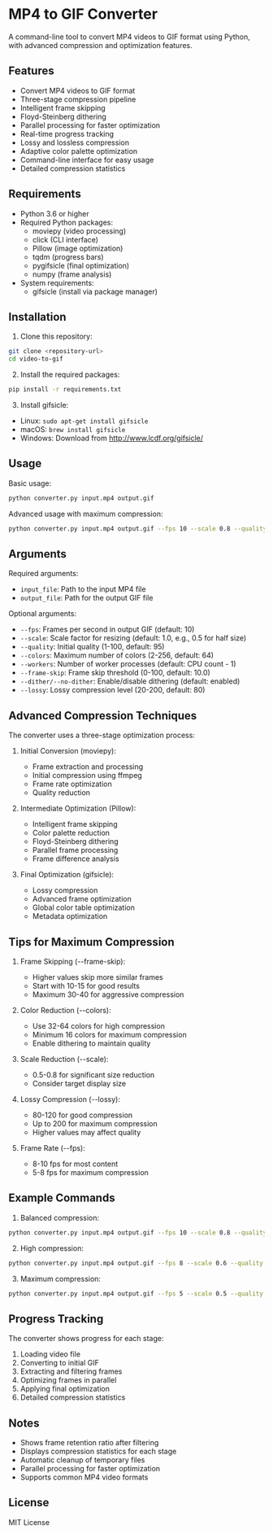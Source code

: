 # MP4 to GIF Converter

A command-line tool to convert MP4 videos to GIF format using Python, with advanced compression and optimization features.

## Features

- Convert MP4 videos to GIF format
- Three-stage compression pipeline
- Intelligent frame skipping
- Floyd-Steinberg dithering
- Parallel processing for faster optimization
- Real-time progress tracking
- Lossy and lossless compression
- Adaptive color palette optimization
- Command-line interface for easy usage
- Detailed compression statistics

## Requirements

- Python 3.6 or higher
- Required Python packages:
  - moviepy (video processing)
  - click (CLI interface)
  - Pillow (image optimization)
  - tqdm (progress bars)
  - pygifsicle (final optimization)
  - numpy (frame analysis)
- System requirements:
  - gifsicle (install via package manager)

## Installation

1. Clone this repository:
```bash
git clone <repository-url>
cd video-to-gif
```

2. Install the required packages:
```bash
pip install -r requirements.txt
```

3. Install gifsicle:
- Linux: `sudo apt-get install gifsicle`
- macOS: `brew install gifsicle`
- Windows: Download from http://www.lcdf.org/gifsicle/

## Usage

Basic usage:
```bash
python converter.py input.mp4 output.gif
```

Advanced usage with maximum compression:
```bash
python converter.py input.mp4 output.gif --fps 10 --scale 0.8 --quality 85 --colors 64 --frame-skip 15 --lossy 100
```

## Arguments

Required arguments:
- `input_file`: Path to the input MP4 file
- `output_file`: Path for the output GIF file

Optional arguments:
- `--fps`: Frames per second in output GIF (default: 10)
- `--scale`: Scale factor for resizing (default: 1.0, e.g., 0.5 for half size)
- `--quality`: Initial quality (1-100, default: 95)
- `--colors`: Maximum number of colors (2-256, default: 64)
- `--workers`: Number of worker processes (default: CPU count - 1)
- `--frame-skip`: Frame skip threshold (0-100, default: 10.0)
- `--dither/--no-dither`: Enable/disable dithering (default: enabled)
- `--lossy`: Lossy compression level (20-200, default: 80)

## Advanced Compression Techniques

The converter uses a three-stage optimization process:

1. Initial Conversion (moviepy):
   - Frame extraction and processing
   - Initial compression using ffmpeg
   - Frame rate optimization
   - Quality reduction

2. Intermediate Optimization (Pillow):
   - Intelligent frame skipping
   - Color palette reduction
   - Floyd-Steinberg dithering
   - Parallel frame processing
   - Frame difference analysis

3. Final Optimization (gifsicle):
   - Lossy compression
   - Advanced frame optimization
   - Global color table optimization
   - Metadata optimization

## Tips for Maximum Compression

1. Frame Skipping (--frame-skip):
   - Higher values skip more similar frames
   - Start with 10-15 for good results
   - Maximum 30-40 for aggressive compression

2. Color Reduction (--colors):
   - Use 32-64 colors for high compression
   - Minimum 16 colors for maximum compression
   - Enable dithering to maintain quality

3. Scale Reduction (--scale):
   - 0.5-0.8 for significant size reduction
   - Consider target display size

4. Lossy Compression (--lossy):
   - 80-120 for good compression
   - Up to 200 for maximum compression
   - Higher values may affect quality

5. Frame Rate (--fps):
   - 8-10 fps for most content
   - 5-8 fps for maximum compression

## Example Commands

1. Balanced compression:
```bash
python converter.py input.mp4 output.gif --fps 10 --scale 0.8 --quality 90 --colors 64 --frame-skip 10 --lossy 80
```

2. High compression:
```bash
python converter.py input.mp4 output.gif --fps 8 --scale 0.6 --quality 85 --colors 32 --frame-skip 20 --lossy 120
```

3. Maximum compression:
```bash
python converter.py input.mp4 output.gif --fps 5 --scale 0.5 --quality 70 --colors 16 --frame-skip 30 --lossy 200 --no-dither
```

## Progress Tracking

The converter shows progress for each stage:
1. Loading video file
2. Converting to initial GIF
3. Extracting and filtering frames
4. Optimizing frames in parallel
5. Applying final optimization
6. Detailed compression statistics

## Notes

- Shows frame retention ratio after filtering
- Displays compression statistics for each stage
- Automatic cleanup of temporary files
- Parallel processing for faster optimization
- Supports common MP4 video formats

## License

MIT License
